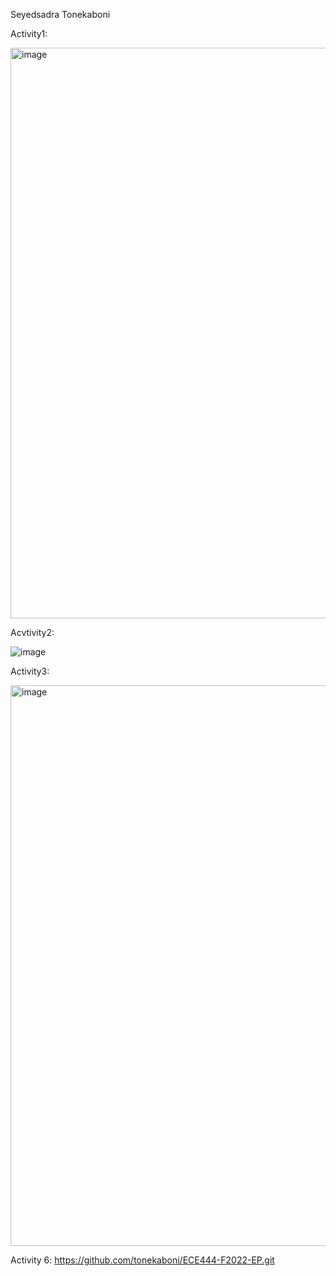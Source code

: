 Seyedsadra Tonekaboni

Activity1:

<img width="913" alt="image" src="https://user-images.githubusercontent.com/46113981/191391199-debf1115-a002-48fe-94ac-9f566ff76630.png">

Acvtivity2:

![image](https://user-images.githubusercontent.com/46113981/191403435-58810dd6-6460-404c-afa5-f6bd0070b7bb.png)

Activity3:

<img width="897" alt="image" src="https://user-images.githubusercontent.com/46113981/191403600-b6c08590-a85e-4eaa-bad0-4fabb6eb309e.png">


Activity 6: https://github.com/tonekaboni/ECE444-F2022-EP.git
